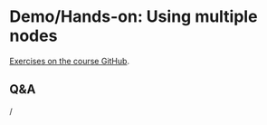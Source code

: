 # Demo/Hands-on: Using multiple nodes

[Exercises on the course GitHub](https://github.com/Lumi-supercomputer/Getting_Started_with_AI_workshop/tree/main/10_Extreme_scale_AI).


## Q&A

/

